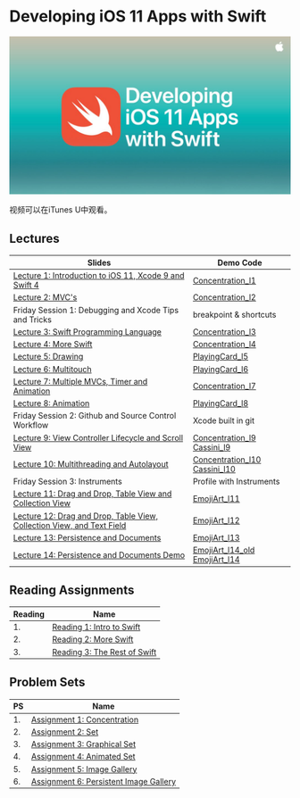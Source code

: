 # Developing iOS 11 Apps with Swift

![](images/iTunes.jpg)

视频可以在iTunes U中观看。

## Lectures


Slides | Demo Code
------------- | -------------
[Lecture 1: Introduction to iOS 11, Xcode 9 and Swift 4](slides/Lecture_1_Slides.pdf)  | [Concentration_l1](code_demo/Concentration_l1)  
[Lecture 2: MVC's](slides/Lecture_2_Slides.pdf)  | [Concentration_l2](code_demo/Concentration_l2) 
Friday Session 1: Debugging and Xcode Tips and Tricks | breakpoint & shortcuts | 
[Lecture 3: Swift Programming Language](slides/Lecture_3_Slides.pdf)  | [Concentration_l3](code_demo/Concentration_l3)  
[Lecture 4: More Swift](slides/Lecture_4_Slides.pdf)  | [Concentration_l4](code_demo/Concentration_l4)
[Lecture 5: Drawing](slides/Lecture_5_Slides.pdf)  | [PlayingCard_l5](code_demo/PlayingCard_l5)  
[Lecture 6: Multitouch](slides/Lecture_6_Slides.pdf)  | [PlayingCard_l6](code_demo/PlayingCard_l6) 
[Lecture 7: Multiple MVCs, Timer and Animation](slides/Lecture_7_Slides.pdf)  | [Concentration_l7](code_demo/Concentration_l7) 
[Lecture 8: Animation](slides/Lecture_8_Slides.pdf)  | [PlayingCard_l8](code_demo/PlayingCard_l8)  
Friday Session 2: Github and Source Control Workflow | Xcode built in git 
[Lecture 9: View Controller Lifecycle and Scroll View](slides/Lecture_9_Slides.pdf) | [Concentration_l9](code_demo/Concentration_l9) [Cassini_l9](code_demo/Cassini_l9) 
[Lecture 10: Multithreading and Autolayout](slides/Lecture_10_Slides.pdf) | [Concentration_l10](code_demo/Concentration_l10) [Cassini_l10](code_demo/Cassini_l10)  
Friday Session 3: Instruments | Profile with Instruments
[Lecture 11: Drag and Drop, Table View and Collection View](slides/Lecture_11_Slides.pdf) | [EmojiArt_l11](code_demo/EmojiArt_l11) 
[Lecture 12: Drag and Drop, Table View, Collection View, and Text Field](slides/Lecture_12_Slides.pdf) | [EmojiArt_l12](code_demo/EmojiArt_l12) 
[Lecture 13: Persistence and Documents](slides/Lecture_13_Slides.pdf) | [EmojiArt_l13](code_demo/EmojiArt_l13) 
[Lecture 14: Persistence and Documents Demo](slides/Lecture_14_Slides.pdf) | [EmojiArt_l14_old](code_demo/EmojiArt_l14_old) [EmojiArt_l14](code_demo/EmojiArt_l14) 




## Reading Assignments

Reading  | Name
| ------------- | -------------
| 1. | [Reading 1: Intro to Swift](reading/Reading_1_Intro_to_Swift.pdf)
| 2. | [Reading 2: More Swift](reading/Reading_2_Intro_to_Swift.pdf)
| 3. | [Reading 3: The Rest of Swift](reading/Reading_3_Finishing_Off_Swift.pdf)



## Problem Sets

PS  | Name
| ------------- | -------------
| 1. | [Assignment 1: Concentration](problem_sets/Programming_Project_1_Concentration.pdf)
| 2. | [Assignment 2: Set](problem_sets/Programming_Project_2_Set.pdf)
| 3. | [Assignment 3: Graphical Set](problem_sets/Programming_Project_3_Graphical_Set.pdf)
| 4. | [Assignment 4: Animated Set](problem_sets/Programming_Project_4_Animated_Set.pdf)
| 5. | [Assignment 5: Image Gallery](problem_sets/Programming_Project_5_Image_Gallery.pdf)
| 6. | [Assignment 6: Persistent Image Gallery](problem_sets/Programming_Project_6_Persistent_Image_Gallery.pdf)


